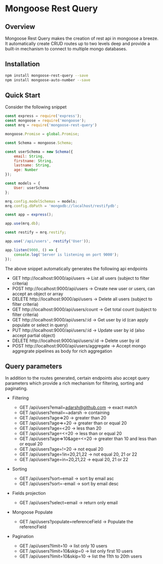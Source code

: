 # Mongoose Rest Query

## Overview

Mongoose Rest Query makes the creation of rest api in mongoose a breeze. It automatically create CRUD routes up to two levels deep and provide a built-in mechanism to connect to multiple mongo databases.

## Installation

```sh
npm install mongoose-rest-query --save
npm install mongoose-auto-number --save
```

## Quick Start

Consider the following snippet

```js
const express = require('express');
const mongoose = require('mongoose');
const mrq = require('mongoose-rest-query')

mongoose.Promise = global.Promise;

const Schema = mongoose.Schema;

const userSchema = new Schema({
    email: String,
    firstname: String,
    lastname: String,
    age: Number
});

const models = {
    User: userSchema
};

mrq.config.modelSchemas = models;
mrq.config.dbPath = 'mongodb://localhost/restifydb';

const app = express();

app.use(mrq.db);

const restify = mrq.restify;

app.use('/api/users', restify('User'));

app.listen(9000, () => {
    console.log('Server is listening on port 9000');
});
```

The above snippet automatically generates the following api endpoints

- GET    http://localhost:9000/api/users -> List all users (subject to filter criteria) 
- POST   http://localhost:9000/api/users -> Create new user or users, can accept an object or array
- DELETE http://localhost:9000/api/users -> Delete all users (subject to filter criteria)
- GET    http://localhost:9000/api/users/count -> Get total count (subject to filter criteria)
- GET    http://localhost:9000/api/users/:id -> Get user by id (can apply populate or select in query)
- PUT    http://localhost:9000/api/users/:id -> Update user by id (also accept partial object)
- DELETE http://localhost:9000/api/users/:id -> Delete user by id
- POST   http://localhost:9000/api/users/aggregate -> Accept mongo aggregrate pipelines as body for rich aggregation

## Query parameters

In addition to the routes generated, certain endpoints also accept query parameters which provide a rich mechanism for filtering, sorting and paginating.

- Filtering
    - GET /api/users?email=adarsh@github.com  -> exact match
    - GET /api/users?email=~adarsh  -> containing
    - GET /api/users?age=>20  -> greater than 20
    - GET /api/users?age=>=20  -> greater than or equal 20
    - GET /api/users?age=<20  -> less than 20
    - GET /api/users?age=<=20  -> less than or equal 20
    - GET /api/users?age=>10&age=<=20  -> greater than 10 and less than or equal 20
    - GET /api/users?age=!=20  -> not equal 20
    - GET /api/users?age=!in=20,21,22  -> not equal 20, 21 or 22
    - GET /api/users?age=in=20,21,22  -> equal 20, 21 or 22

- Sorting
    - GET /api/users?sort=email  -> sort by email asc
    - GET /api/users?sort=-email  -> sort by email desc

- Fields projection
    - GET /api/users?select=email  -> return only email

- Mongoose Populate
    - GET /api/users?populate=referenceField  -> Populate the referencField

- Pagination
    - GET /api/users?limit=10  -> list only 10 users
    - GET /api/users?limit=10&skip=0  -> list only first 10 users
    - GET /api/users?limit=10&skip=10  -> list the 11th to 20th users
